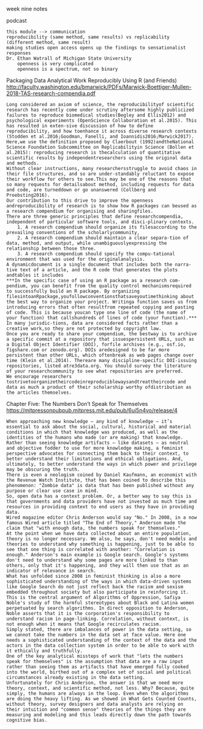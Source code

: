 week nine notes

podcast

    this module --> communication
    reproducibility (same method, same results) vs replicability (different method, same result)
    making studies open access opens up the findings to sensationalist responses
    Dr. Ethan Watrall of Michigan State University
        openness is very complicated
        openness is a spectrum, not so binary

Packaging Data Analytical Work Reproducibly Using R (and Friends)
http://faculty.washington.edu/bmarwick/PDFs/Marwick-Boettiger-Mullen-2018-TAS-research-compendia.pdf

    Long considered an axiom of science, the reproducibilityof scientific research has recently come under scrutiny aftersome highly publicized failures to reproduce biomedical studies(Begley and Ellis2012) and psychological experiments (OpenScience Collaboration et al.2015). This has resulted in exten-sive discussion of how to define reproducibility, and how toenhance it across diverse research contexts (Stodden et al.2016;Goodman, Fanelli, and Ioannidis2016;Marwick2017). Here,we use the definition proposed by Claerbout (1992)andtheNational Science Foundation Subcommittee on Replicabilityin Science (Bollen et al.2015): reproducing research is thecalculation of quantitative scientific results by independentresearchers using the original data and methods.
    Without clear instructions, many researchersstruggle to avoid chaos in their file structures, and so are under-standably reluctant to expose their workflow for others to see.This may be one of the reasons that so many requests for detailsabout method, including requests for data and code, are turneddown or go unanswered (Collberg and Proebsting2016).
    Our contribution to this drive to improve the openness andreproducibility of research is to show how R packages can beused as a research compendium for organising and sharingfiles. 
    There are three generic principles that define researchcompendia, independent of particular software tools, and disci-plinary contexts.
        1. A research compendium should organize its filesaccording to the prevailing conventions of the scholarlycommunity, 
        2. A research compendium should maintain a clear separa-tion of data, method, and output, while unambiguouslyexpressing the relationship between those three. 
        3. A research compendium should specify the compu-tational environment that was used for the originalanalysis. 
    A dynamicdocument is a single document that includes both the narra-tive text of a article, and the R code that generates the plots andtables it includes
    ***In the specific case of using an R package as a research com-pendium, you can benefit from the quality control mechanismsrequired to successfully build an R package. By organizing filesintoanRpackage,youfollowconventionsthatsaveyoutimethinking about the best way to organize your project. Writinga function saves us from introducing errors that often resultfrom repeated copying and pasting of code. This is because youcan type one line of code (the name of your function) that callshundreds of lines of code (your function).***
    In many jurisdic-tions, data are considered facts rather than a creative work,so they are not protected by copyright law.
    Once you are ready to share your compendium, the bestway is to archive a specific commit at a repository that issuespersistent URLs, such as a Digital Object Identifier (DOI), forfile archives (e.g., osf.io, figshare.com or zenodo.org). DOIs aredesigned to be far more persistent than other URLs, which oftenbreak as web pages change over time (Klein et al.2014). Thereare many discipline-specific DOI-issuing repositories, listed atre3data.org. You should survey the literature of your researchcommunity to see what repositories are preferred.
    We encourage researchers tostrivetoorganizetheircodeinreproduciblewaysandtreattheircode and data as much a product of their scholarship worthy ofdistribution as the articles themselves.

Chapter Five: The Numbers Don’t Speak for Themselves
https://mitpressonpubpub.mitpress.mit.edu/pub/6ui5n4vo/release/4

    When approaching new knowledge – any kind of knowledge — it’s essential to ask about the social, cultural, historical and material conditions in which that knowledge was produced, as well as the identities of the humans who made (or are making) that knowledge. Rather than seeing knowledge artifacts – like datasets – as neutral and objective fodder to use for more knowledge making, a feminist perspective advocates for connecting them back to their context, to better understand their limitations and ethical obligations. And, ultimately, to better understand the ways in which power and privilege may be obscuring the truth. 
    There is even a neologism coined by Daniel Kaufmann, an economist with the Revenue Watch Institute, that has been coined to describe this phenomenon: "Zombie data" is data that has been published without any purpose or clear use case in mind.
    So, open data has a context problem. Or, a better way to say this is that governments and data providers have not invested as much time and resources in providing context to end users as they have in providing data.
    Wired magazine editor Chris Anderson would say "No." In 2008, in a now famous Wired article titled "The End of Theory," Anderson made the claim that "with enough data, the numbers speak for themselves." 
    At the point when we have data collected about an entire population, theory is no longer necessary. We also, he says, don't need models and theories to understand why something is happening, just to be able to see that one thing is correlated with another: "Correlation is enough." Anderson's main example is Google search. Google's systems don't need to understand why some pages are more linked to than others, only that it's happening, and they will then use that as an indicator of relevance in search. 
    What has unfolded since 2008 in feminist thinking is also a more sophisticated understanding of the ways in which data-driven systems like Google Search do not just reflect back the racism and sexism embedded throughout society but also participate in reinforcing it. This is the central argument of Algorithms of Oppression, Safiya Noble's study of the harmful stereotypes about Black and Latina women perpetuated by search algorithms. In direct opposition to Anderson, Noble asserts that it is the corporation's responsibility to understand racism in page-linking. Correlation, without context, is not enough when it means that Google recirculates racism.
    Simply stated, there are imbalances of power in the data setting, so we cannot take the numbers in the data set at face value. Here one needs a sophisticated understanding of the context of the data and the actors in the data collection system in order to be able to work with it ethically and truthfully. 
    One of the key analytical missteps of work that "lets the numbers speak for themselves" is the assumption that data are a raw input rather than seeing them as artifacts that have emerged fully cooked into the world, birthed out of a complex set of social and political circumstances already existing in the data setting.
    Unfortunately for Chris Anderson, the answer is that we need more theory, context, and scientific method, not less. Why? Because, quite simply, the humans are always in the loop. Even when the algorithms are doing the heavy lifting. As we showed in What Gets Counted Counts, without theory, survey designers and data analysts are relying on their intuition and "common sense" theories of the things they are measuring and modeling and this leads directly down the path towards cognitive bias.
    
